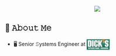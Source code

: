 <p align="center">
<img src="https://media.tenor.com/p5q73vRBB5sAAAAC/obiwan-hellothere.gif">
</p>

## :page_with_curl: 𝙰𝚋𝚘𝚞𝚝 𝙼𝚎
- 🖥 Senior 𝚂ystems Engineer at [<img src="https://raw.githubusercontent.com/B4D-TP/B4D-TP/main/assests/dsg.svg" height="30em" align="center" alt="Dick's Sporting Goods" title="Dick's Sporting Goods"/>](https://www.dickssportinggoods.com)
